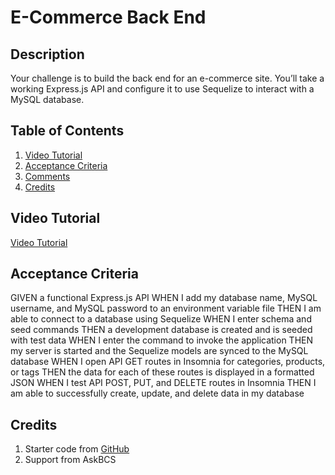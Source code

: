 # E-Commerce Back End

## Description

Your challenge is to build the back end for an e-commerce site. You’ll take a working Express.js API and configure it to use Sequelize to interact with a MySQL database.

## Table of Contents

1. [Video Tutorial](#video-tutorial)
2. [Acceptance Criteria](#acceptance-criteria)
3. [Comments](#comments)
4. [Credits](#credits)

## Video Tutorial

[Video Tutorial](https://youtu.be/lk5sSylw8rY)

## Acceptance Criteria

GIVEN a functional Express.js API
WHEN I add my database name, MySQL username, and MySQL password to an environment variable file
THEN I am able to connect to a database using Sequelize
WHEN I enter schema and seed commands
THEN a development database is created and is seeded with test data
WHEN I enter the command to invoke the application
THEN my server is started and the Sequelize models are synced to the MySQL database
WHEN I open API GET routes in Insomnia for categories, products, or tags
THEN the data for each of these routes is displayed in a formatted JSON
WHEN I test API POST, PUT, and DELETE routes in Insomnia
THEN I am able to successfully create, update, and delete data in my database

## Credits
1. Starter code from [GitHub](https://github.com/coding-boot-camp/fantastic-umbrella)
2. Support from AskBCS
